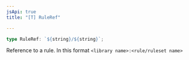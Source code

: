 ```yaml
---
jsApi: true
title: "[T] RuleRef"

---
```

```ts
type RuleRef: `${string}/${string}`;
```

Reference to a rule. In this format `<library name>:<rule/ruleset name>`
